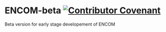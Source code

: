 # ENCOM-beta    [![Contributor Covenant](https://img.shields.io/badge/Contributor%20Covenant-3.0-4baaaa.svg)](.github/CODE_OF_CONDUCT.md) 
Beta version for early stage developement of ENCOM
